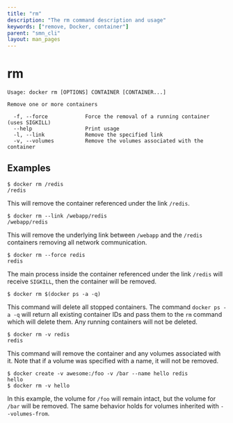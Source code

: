 ```yaml
---
title: "rm"
description: "The rm command description and usage"
keywords: ["remove, Docker, container"]
parent: "smn_cli"
layout: man_pages
---
```


# rm

    Usage: docker rm [OPTIONS] CONTAINER [CONTAINER...]

    Remove one or more containers

      -f, --force            Force the removal of a running container (uses SIGKILL)
      --help                 Print usage
      -l, --link             Remove the specified link
      -v, --volumes          Remove the volumes associated with the container

## Examples

    $ docker rm /redis
    /redis

This will remove the container referenced under the link
`/redis`.

    $ docker rm --link /webapp/redis
    /webapp/redis

This will remove the underlying link between `/webapp` and the `/redis`
containers removing all network communication.

    $ docker rm --force redis
    redis

The main process inside the container referenced under the link `/redis` will receive
`SIGKILL`, then the container will be removed.

    $ docker rm $(docker ps -a -q)

This command will delete all stopped containers. The command
`docker ps -a -q` will return all existing container IDs and pass them to
the `rm` command which will delete them. Any running containers will not be
deleted.

    $ docker rm -v redis
    redis

This command will remove the container and any volumes associated with it.
Note that if a volume was specified with a name, it will not be removed.

    $ docker create -v awesome:/foo -v /bar --name hello redis
    hello
    $ docker rm -v hello

In this example, the volume for `/foo` will remain intact, but the volume for
`/bar` will be removed. The same behavior holds for volumes inherited with
`--volumes-from`.
